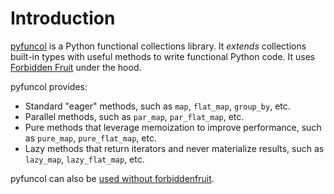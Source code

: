 # Introduction

[pyfuncol](https://github.com/didactic-meme/pyfuncol) is a Python functional collections library. It _extends_ collections built-in types with useful methods to write functional Python code. It uses [Forbidden Fruit](https://github.com/clarete/forbiddenfruit) under the hood.

pyfuncol provides:

- Standard "eager" methods, such as `map`, `flat_map`, `group_by`, etc.
- Parallel methods, such as `par_map`, `par_flat_map`, etc.
- Pure methods that leverage memoization to improve performance, such as `pure_map`, `pure_flat_map`, etc.
- Lazy methods that return iterators and never materialize results, such as `lazy_map`, `lazy_flat_map`, etc.

pyfuncol can also be [used without forbiddenfruit](#examples).
